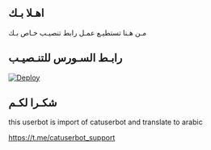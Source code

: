 ## اهـلا بـك
مـن هـنا تستطيـع عمـل رابط تنصيـب خـاص بـك

## رابـط السـورس للتنـصيـب

[![Deploy](https://www.herokucdn.com/deploy/button.svg)](https://heroku.com/deploy?template=https://github.com/ashSTORY/jmthon)

## شكـرا لكـم 


this userbot is import of catuserbot and translate to arabic

https://t.me/catuserbot_support
